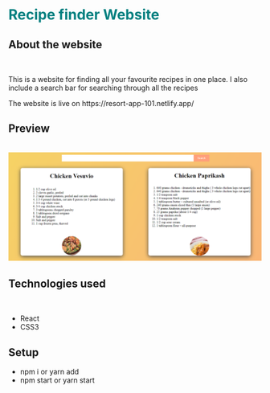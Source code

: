 <h1 style='color: teal'> Recipe finder Website</h1>
<h2>About the website</h2><br/>
<p>This is a website for finding all your favourite recipes in one place. I also include a search bar for searching through all the recipes</p>
<p>The website is live on https://resort-app-101.netlify.app/ </p>
<h2>Preview</h2><br/>
<img src='https://github.com/Nick9499/Recipe-finder/blob/master/public/recipe.PNG' /><br/>
<h2>Technologies used</h2>
<br>
<ul>
  <li>React</li>
  <li>CSS3</li>
</ul>
<h2>Setup</h2>
<ul>
  <li>npm i or yarn add</li>
  <li>npm start or yarn start</li>
</ul>
 

